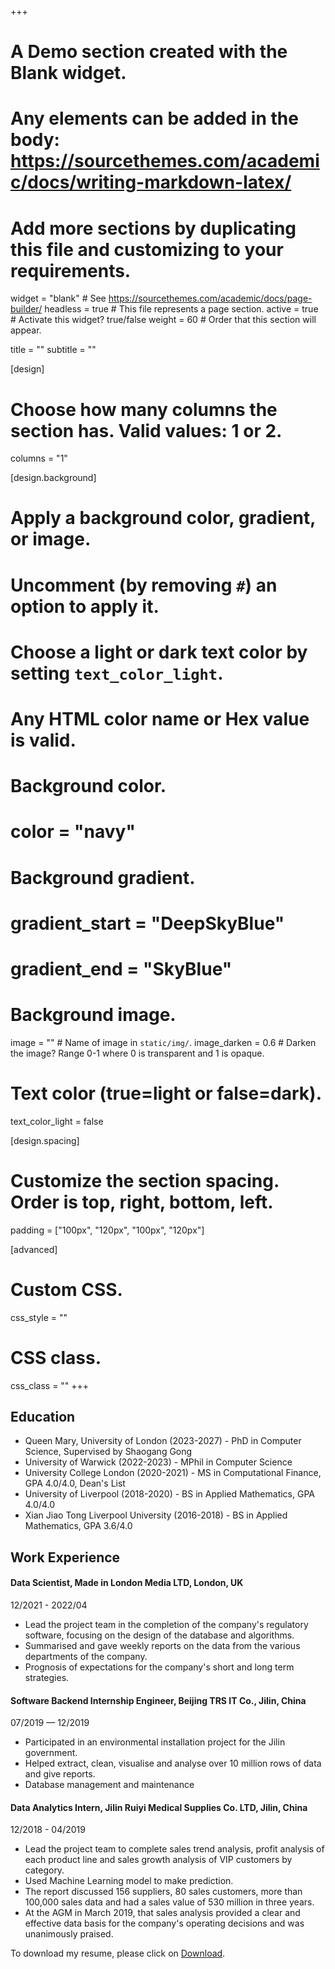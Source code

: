 +++
# A Demo section created with the Blank widget.
# Any elements can be added in the body: https://sourcethemes.com/academic/docs/writing-markdown-latex/
# Add more sections by duplicating this file and customizing to your requirements.

widget = "blank"  # See https://sourcethemes.com/academic/docs/page-builder/
headless = true  # This file represents a page section.
active = true # Activate this widget? true/false
weight = 60  # Order that this section will appear.

title = ""
subtitle = ""

[design]
  # Choose how many columns the section has. Valid values: 1 or 2.
  columns = "1"

[design.background]
  # Apply a background color, gradient, or image.
  #   Uncomment (by removing `#`) an option to apply it.
  #   Choose a light or dark text color by setting `text_color_light`.
  #   Any HTML color name or Hex value is valid.

  # Background color.
  # color = "navy"
  
  # Background gradient.
  # gradient_start = "DeepSkyBlue"
  # gradient_end = "SkyBlue"
  
  # Background image.
  image = ""  # Name of image in `static/img/`.
  image_darken = 0.6  # Darken the image? Range 0-1 where 0 is transparent and 1 is opaque.

  # Text color (true=light or false=dark).
  text_color_light = false

[design.spacing]
  # Customize the section spacing. Order is top, right, bottom, left.
  padding = ["100px", "120px", "100px", "120px"]

[advanced]
 # Custom CSS. 
 css_style = ""
 
 # CSS class.
 css_class = ""
+++

## Education

* Queen Mary, University of London (2023-2027) - PhD in Computer Science, Supervised by Shaogang Gong
* University of Warwick (2022-2023) - MPhil in Computer Science
* University College London (2020-2021) - MS in Computational Finance, GPA 4.0/4.0, Dean's List
* University of Liverpool (2018-2020) - BS in Applied Mathematics, GPA 4.0/4.0
* Xian Jiao Tong Liverpool University (2016-2018) - BS in Applied Mathematics, GPA 3.6/4.0

## Work Experience

#### Data Scientist, Made in London Media LTD, London, UK
12/2021 - 2022/04

* Lead the project team in the completion of the company's regulatory software, focusing on the design of the database and algorithms.
* Summarised and gave weekly reports on the data from the various departments of the company.
* Prognosis of expectations for the company's short and long term strategies.

#### Software Backend Internship Engineer, Beijing TRS IT Co., Jilin, China
07/2019 — 12/2019

* Participated in an environmental installation project for the Jilin government.
* Helped extract, clean, visualise and analyse over 10 million rows of data and give reports.
* Database management and maintenance

#### Data Analytics Intern, Jilin Ruiyi Medical Supplies Co. LTD, Jilin, China
12/2018 - 04/2019

* Lead the project team to complete sales trend analysis, profit analysis of each product line and sales growth analysis of VIP customers by category.
* Used Machine Learning model to make prediction.
* The report discussed 156 suppliers, 80 sales customers, more than 100,000 sales data and had a sales value of 530 million in three years.
* At the AGM in March 2019, that sales analysis provided a clear and effective data basis for the company's operating decisions and was unanimously praised.

To download my resume, please click on [Download](https://drive.google.com/file/d/1Wd4uc4GyP6iAFuzegHgWIniTVUy0f25X/view?usp=sharing).
